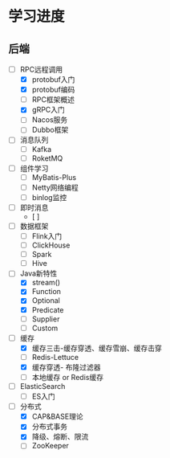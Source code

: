 # 学习进度

## 后端

- [ ] RPC远程调用
  - [x] protobuf入门
  - [x] protobuf编码
  - [ ] RPC框架概述
  - [x] gRPC入门
  - [ ] Nacos服务
  - [ ] Dubbo框架
- [ ] 消息队列
  - [ ] Kafka
  - [ ] RoketMQ
- [ ] 组件学习
  - [ ] MyBatis-Plus
  - [ ] Netty网络编程
  - [ ] binlog监控
- [ ] 即时消息
  - [ ] 
- [ ] 数据框架
  - [ ] Flink入门
  - [ ] ClickHouse
  - [ ] Spark
  - [ ] Hive
- [ ] Java新特性
  - [x] stream()
  - [x] Function
  - [x] Optional
  - [x] Predicate
  - [ ] Supplier
  - [ ] Custom
- [ ] 缓存
  - [x] 缓存三击-缓存穿透、缓存雪崩、缓存击穿
  - [ ] Redis-Lettuce
  - [x] 缓存穿透- 布隆过滤器
  - [ ] 本地缓存 or Redis缓存
- [ ] ElasticSearch
  - [ ] ES入门
- [ ] 分布式
  - [x] CAP&BASE理论
  - [x] 分布式事务
  - [x] 降级、熔断、限流
  - [ ] ZooKeeper